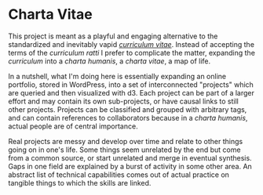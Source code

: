 # Charta Vitae
This project is meant as a playful and engaging alternative to the standardized and inevitably vapid *[curriculum vitae](https://natewessel.com/resume/)*. Instead of accepting the terms of the *curriculum ratti* I prefer to complicate the matter, expanding the *curriculum* into a *charta humanis*, a *charta vitae*, a map of life. 

In a nutshell, what I'm doing here is essentially expanding an online portfolio, stored in WordPress, into a set of interconnected "projects" which are queried and then visualized with d3. Each project can be part of a larger effort and may contain its own sub-projects, or have causal links to still other projects. Projects can be classified and grouped with arbitrary tags, and can contain references to collaborators because in a *charta humanis*, actual people are of central importance. 

Real projects are messy and develop over time and relate to other things going on in one's life. Some things seem unrelated by the end but come from a common source, or start unrelated and merge in eventual synthesis. Gaps in one field are explained by a burst of activity in some other area. An abstract list of technical capabilities comes out of actual practice on tangible things to which the skills are linked.
